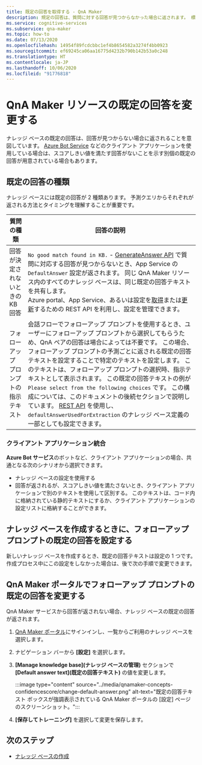 ```yaml
---
title: 既定の回答を取得する - QnA Maker
description: 規定の回答は、質問に対する回答が見つからなかった場合に返されます。 標準の既定の回答から既定の応答を変更することもできます。
ms.service: cognitive-services
ms.subservice: qna-maker
ms.topic: how-to
ms.date: 07/13/2020
ms.openlocfilehash: 14954f89fcdcbbc1ef4b8654582a3274f4bb0923
ms.sourcegitcommit: ef69245ca06aa16775d4232b790b142b53a0c248
ms.translationtype: HT
ms.contentlocale: ja-JP
ms.lasthandoff: 10/06/2020
ms.locfileid: "91776818"
---
```

# <a name="change-default-answer-for-a-qna-maker-resource"></a>QnA Maker リソースの既定の回答を変更する

ナレッジ ベースの既定の回答は、回答が見つからない場合に返されることを意図しています。 [Azure Bot Service](https://docs.microsoft.com/azure/bot-service/bot-builder-howto-qna?view=azure-bot-service-4.0&tabs=cs#calling-qna-maker-from-your-bot) などのクライアント アプリケーションを使用している場合は、スコアしきい値を満たす回答がないことを示す別個の既定の回答が用意されている場合もあります。

## <a name="types-of-default-answer"></a>既定の回答の種類

ナレッジ ベースには既定の回答が 2 種類あります。 予測クエリからそれぞれが返される方法とタイミングを理解することが重要です。


|質問の種類|回答の説明|
|--|--|
|回答が決定されないときの KB 回答|`No good match found in KB.` - [GenerateAnswer API](https://docs.microsoft.com/rest/api/cognitiveservices/qnamakerruntime/runtime/generateanswer) で質問に対応する回答が見つからないとき、App Service の `DefaultAnswer` 設定が返されます。 同じ QnA Maker リソース内のすべてのナレッジ ベースは、同じ既定の回答テキストを共有します。<br>Azure portal、App Service、あるいは設定を[取得](https://docs.microsoft.com/rest/api/appservice/webapps/listapplicationsettings)または[更新](https://docs.microsoft.com/rest/api/appservice/webapps/updateapplicationsettings)するための REST API を利用し、設定を管理できます。|
|フォローアップ プロンプトの指示テキスト|会話フローでフォローアップ プロンプトを使用するとき、ユーザーにフォローアップ プロンプトから選択してもらうため、QnA ペアの回答は場合によっては不要です。 この場合、フォローアップ プロンプトの予測ごとに返される既定の回答テキストを設定することで特定のテキストを設定します。 このテキストは、フォローアップ プロンプトの選択時、指示テキストとして表示されます。 この既定の回答テキストの例が `Please select from the following choices` です。 この構成については、このドキュメントの後続セクションで説明しています。 [REST API](https://docs.microsoft.com/rest/api/cognitiveservices/qnamaker/knowledgebase/create) を使用し、`defaultAnswerUsedForExtraction` のナレッジ ベース定義の一部としても設定できます。|

### <a name="client-application-integration"></a>クライアント アプリケーション統合

**Azure Bot サービス**のボットなど、クライアント アプリケーションの場合、共通となる次のシナリオから選択できます。

* ナレッジ ベースの設定を使用する
* 回答が返されるが、スコアしきい値を満たさないとき、クライアント アプリケーションで別のテキストを使用して区別する。 このテキストは、コード内に格納されている静的テキストにするか、クライアント アプリケーションの設定リストに格納することができます。

## <a name="set-follow-up-prompts-default-answer-when-you-create-knowledge-base"></a>ナレッジ ベースを作成するときに、フォローアップ プロンプトの既定の回答を設定する

新しいナレッジ ベースを作成するとき、既定の回答テキストは設定の 1 つです。 作成プロセス中にこの設定をしなかった場合は、後で次の手順で変更できます。

## <a name="change-follow-up-prompts-default-answer-in-qna-maker-portal"></a>QnA Maker ポータルでフォローアップ プロンプトの既定の回答を変更する

QnA Maker サービスから回答が返されない場合、ナレッジ ベースの既定の回答が返されます。

1. [QnA Maker ポータル](https://www.qnamaker.ai/)にサインインし、一覧からご利用のナレッジ ベースを選択します。
1. ナビゲーション バーから **[設定]** を選択します。
1. **[Manage knowledge base]\(ナレッジ ベースの管理\)** セクションで **[Default answer text]\(既定の回答テキスト\)** の値を変更します。

    :::image type="content" source="../media/qnamaker-concepts-confidencescore/change-default-answer.png" alt-text="既定の回答テキスト ボックスが強調表示されている QnA Maker ポータルの [設定] ページのスクリーンショット。":::

1. **[保存してトレーニング]** を選択して変更を保存します。

## <a name="next-steps"></a>次のステップ

* [ナレッジ ベースの作成](../How-to/manage-knowledge-bases.md)
